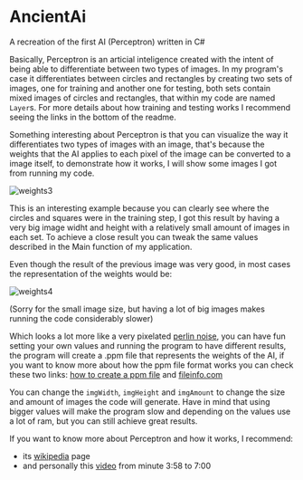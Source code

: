 # AncientAi
A recreation of the first AI (Perceptron) written in C# 

Basically, Perceptron is an articial inteligence created with the intent of being able to differentiate between two types of images.
In my program's case it differentiates between circles and rectangles by creating two sets of images, one for training and
another one for testing, both sets contain mixed images of circles and rectangles, that within my code are named `Layer`s. For more details
about how training and testing works I recommend seeing the links in the bottom of the readme.

Something interesting about Perceptron is that you can visualize the way it differentiates two types of images with an image,
that's because the weights that the AI applies to each pixel of the image can be converted to a image itself,
to demonstrate how it works, I will show some images I got from running my code.

![weights3](https://user-images.githubusercontent.com/66211581/186183296-621ba135-d782-4701-a370-92a1025095fd.png)

This is an interesting example because you can clearly see where the circles and squares were in the training step,
I got this result by having a very big image widht and height with a relatively small amount of images in each set.
To achieve a close result you can tweak the same values described in the Main function of my application.

Even though the result of the previous image was very good, in most cases the representation of the weights would be:

![weights4](https://user-images.githubusercontent.com/66211581/186185148-891fd5af-2696-4204-8776-b6db78f7c97b.png)

(Sorry for the small image size, but having a lot of big images makes running the code considerably slower)

Which looks a lot more like a very pixelated [perlin noise](https://en.wikipedia.org/wiki/Perlin_noise), you can have fun setting
your own values and running the program to have different results,
the program will create a .ppm file that represents the weights of the AI, if you want to know more about how the ppm file format works
you can check these two links: [how to create a ppm file](http://netpbm.sourceforge.net/doc/ppm.html) and [fileinfo.com](https://fileinfo.com/extension/ppm)

You can change the `imgWidth`, `imgHeight` and `imgAmount` to change the size and amount of images the code will generate.
Have in mind that using bigger values will make the program slow and depending on the values use a lot of ram,
but you can still achieve great results.

If you want to know more about Perceptron and how it works, I recommend:
- its [wikipedia](https://en.wikipedia.org/wiki/Perceptron) page
- and personally this [video](https://youtu.be/GVsUOuSjvcg) from minute 3:58 to 7:00
